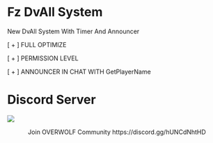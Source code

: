 # Fz DvAll System

New DvAll System With Timer And Announcer

[ + ] FULL OPTIMIZE 

[ + ] PERMISSION LEVEL

[ + ] ANNOUNCER IN CHAT WITH GetPlayerName


# Discord Server
<img src="https://cdn.akamai.steamstatic.com/steamcommunity/public/images/clans/32263160/13a8eb506b9546ecf8dcf2c97b47429dcdb2e4e8.png"/>
<p align="center">Join OVERWOLF Community https://discord.gg/hUNCdNhtHD </b></p>
